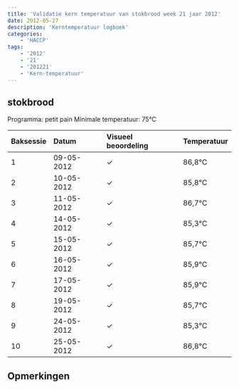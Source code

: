 ```yaml
---
title: 'Validatie kern temperatuur van stokbrood week 21 jaar 2012'
date: 2012-05-27
description: 'Kerntemperatuur logboek'
categories:
    - 'HACCP'
tags:
    - '2012'
    - '21'
    - '201221'
    - 'Kern-temperatuur'
---
```


## stokbrood

Programma: petit pain
Minimale temperatuur: 75°C

| Baksessie | Datum | Visueel beoordeling | Temperatuur |
|:---|:---|:---|:---|
| 1 | 09-05-2012 | &check; | 86,8°C |
| 2 | 10-05-2012 | &check; | 85,8°C |
| 3 | 11-05-2012 | &check; | 86,7°C |
| 4 | 14-05-2012 | &check; | 85,3°C |
| 5 | 15-05-2012 | &check; | 85,7°C |
| 6 | 16-05-2012 | &check; | 85,9°C |
| 7 | 17-05-2012 | &check; | 85,9°C |
| 8 | 19-05-2012 | &check; | 85,7°C |
| 9 | 24-05-2012 | &check; | 85,3°C |
| 10 | 25-05-2012 | &check; | 86,8°C |

## Opmerkingen


